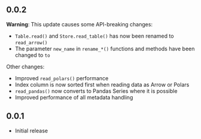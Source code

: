 0.0.2
-----

**Warning**: This update causes some API-breaking changes:
* `Table.read()` and `Store.read_table()` has now been renamed to `read_arrow()`
* The parameter `new_name` in `rename_*()` functions and methods have been changed to `to`

Other changes:
* Improved `read_polars()` performance
* Index column is now sorted first when reading data as Arrow or Polars
* `read_pandas()` now converts to Pandas Series where it is possible
* Improved performance of all metadata handling

0.0.1
-----

* Initial release